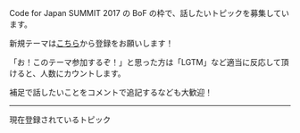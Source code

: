 
Code for Japan SUMMIT 2017 の BoF の枠で、話したいトピックを募集しています。

新規テーマは[こちら](https://github.com/codeforkobe/cfjs2017_bof/issues/new)から登録をお願いします！

「お！このテーマ参加するぞ！」と思った方は「LGTM」など適当に反応して頂けると、人数にカウントします。

補足で話したいことをコメントで追記するなども大歓迎！

---
現在登録されているトピック

<ul id="issues">
</ul>
<script src="https://unpkg.com/axios/dist/axios.min.js"></script>
<script>
axios.get("https://api.github.com/repos/codeforkobe/cfjs2017_bof").then(function(o){
	var url = "https://api.github.com/repos/codeforkobe/cfjs2017_bof/issues?page=1&per_page="+o.data.open_issues_count;
	axios.get(url).then(function(o){
		var base = document.getElementById("issues");
		o.data.forEach(function(d){
			if(d.url){
				li = document.createElement("li");
				a = document.createElement("a");
				a.text = d.title;
				a.href = d.html_url;
				li.appendChild(a);
				base.appendChild(li);
			}
		});
	});
});
</script>

